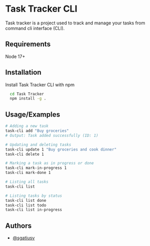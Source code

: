 
# Task Tracker CLI

Task tracker is a project used to track and manage your tasks from command cli interface (CLI).


## Requirements

Node 17+
## Installation

Install Task Tracker CLI with npm

```bash
  cd Task Tracker
  npm install -g .
```

## Usage/Examples

```bash
# Adding a new task
task-cli add "Buy groceries"
# Output: Task added successfully (ID: 1)

# Updating and deleting tasks
task-cli update 1 "Buy groceries and cook dinner"
task-cli delete 1

# Marking a task as in progress or done
task-cli mark-in-progress 1
task-cli mark-done 1

# Listing all tasks
task-cli list

# Listing tasks by status
task-cli list done
task-cli list todo
task-cli list in-progress
```


## Authors

- [@sgatiusv](https://www.github.com/sgatius)

